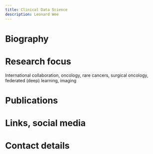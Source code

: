 ```yaml
---
title: Clinical Data Science
description: Leonard Wee
---
```

# Biography

# Research focus
International collaboration, oncology, rare cancers, surgical oncology, federated (deep) learning, imaging 

# Publications

# Links, social media

# Contact details

